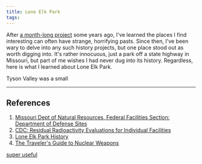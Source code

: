 ```yaml
---
title: Lone Elk Park
tags:
---
```


After [a month-long project](/no-one-should-own-this-building) some years ago, I've learned the places I find interesting can often have strange, horrifying pasts. Since then, I've been wary to delve into any such history projects, but one place stood out as worth digging into. It's rather innocuous, just a park off a state highway in Missouri, but part of me wishes I had never dug into its history. Regardless, here is what I learned about Lone Elk Park.

Tyson Valley was a small 


---

## References

1. [Missouri Dept of Natural Resources, Federal Facilities Section: Department of Defense Sites](https://web.archive.org/web/20100528013614/http://www.dnr.mo.gov/env/hwp/fedfac/ffs-dod.htm)
2. [CDC: Residual Radioactivity Evaluations for Individual Facilities](https://www.cdc.gov/niosh/ocas/pdfs/tbd/rescon/appx-a2-030111.pdf)
3. [Lone Elk Park History](https://stlouiscountymo.gov/st-louis-county-departments/parks/about/park-history-documents/lone-elk-history/)
4. [The Traveler's Guide to Nuclear Weapons](https://web.archive.org/web/20100402222237/http://www.atomictraveler.com/BigListofDOESites.htm)

[super useful](https://burningbird.net/tyson-valley-lone-elk-bomb/)